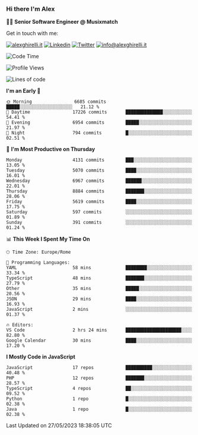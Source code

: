 ### Hi there I'm Alex

👨‍💻 __Senior Software Engineer @ Musixmatch__

Get in touch with me:

[![alexghirelli.it](https://img.shields.io/static/v1?label=alexghirelli.it&message=%20&color=red&logo=&style=flat-square&logoColor=white)](https://www.alexghirelli.it/)
[![Linkedin](https://img.shields.io/static/v1?label=Linkedin&message=%20&color=blue&logo=Linkedin&style=flat-square&logoColor=white)](https://linkedin.com/in/alexghirelli)
[![Twitter](https://img.shields.io/static/v1?label=Twitter&message=%20&color=blue&logo=Twitter&style=flat-square&logoColor=white)](https://twitter.com/alexGhirelli)
[![info@alexghirelli.it](https://img.shields.io/static/v1?label=info@alexghirelli.it&message=%20&color=red&logo=gmail&style=flat-square&logoColor=white)](mailto:info@alexghirelli.it)

<!--START_SECTION:waka-->
![Code Time](http://img.shields.io/badge/Code%20Time-7%2C450%20hrs%2014%20mins-blue)

![Profile Views](http://img.shields.io/badge/Profile%20Views-0-blue)

![Lines of code](https://img.shields.io/badge/From%20Hello%20World%20I%27ve%20Written-42.2%20million%20lines%20of%20code-blue)

**I'm an Early 🐤** 

```text
🌞 Morning                6685 commits        █████░░░░░░░░░░░░░░░░░░░░   21.12 % 
🌆 Daytime                17226 commits       ██████████████░░░░░░░░░░░   54.41 % 
🌃 Evening                6954 commits        █████░░░░░░░░░░░░░░░░░░░░   21.97 % 
🌙 Night                  794 commits         █░░░░░░░░░░░░░░░░░░░░░░░░   02.51 % 
```
📅 **I'm Most Productive on Thursday** 

```text
Monday                   4131 commits        ███░░░░░░░░░░░░░░░░░░░░░░   13.05 % 
Tuesday                  5070 commits        ████░░░░░░░░░░░░░░░░░░░░░   16.01 % 
Wednesday                6967 commits        ██████░░░░░░░░░░░░░░░░░░░   22.01 % 
Thursday                 8884 commits        ███████░░░░░░░░░░░░░░░░░░   28.06 % 
Friday                   5619 commits        ████░░░░░░░░░░░░░░░░░░░░░   17.75 % 
Saturday                 597 commits         ░░░░░░░░░░░░░░░░░░░░░░░░░   01.89 % 
Sunday                   391 commits         ░░░░░░░░░░░░░░░░░░░░░░░░░   01.24 % 
```


📊 **This Week I Spent My Time On** 

```text
🕑︎ Time Zone: Europe/Rome

💬 Programming Languages: 
YAML                     58 mins             ████████░░░░░░░░░░░░░░░░░   33.34 % 
TypeScript               48 mins             ███████░░░░░░░░░░░░░░░░░░   27.79 % 
Other                    35 mins             █████░░░░░░░░░░░░░░░░░░░░   20.56 % 
JSON                     29 mins             ████░░░░░░░░░░░░░░░░░░░░░   16.93 % 
JavaScript               2 mins              ░░░░░░░░░░░░░░░░░░░░░░░░░   01.37 % 

🔥 Editors: 
VS Code                  2 hrs 24 mins       █████████████████████░░░░   82.80 % 
Google Calendar          30 mins             ████░░░░░░░░░░░░░░░░░░░░░   17.20 % 
```

**I Mostly Code in JavaScript** 

```text
JavaScript               17 repos            ██████████░░░░░░░░░░░░░░░   40.48 % 
PHP                      12 repos            ███████░░░░░░░░░░░░░░░░░░   28.57 % 
TypeScript               4 repos             ██░░░░░░░░░░░░░░░░░░░░░░░   09.52 % 
Python                   1 repo              █░░░░░░░░░░░░░░░░░░░░░░░░   02.38 % 
Java                     1 repo              █░░░░░░░░░░░░░░░░░░░░░░░░   02.38 % 
```




 Last Updated on 27/05/2023 18:38:05 UTC
<!--END_SECTION:waka-->
